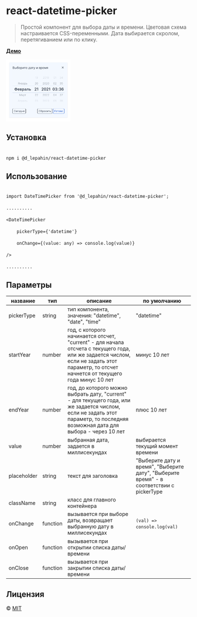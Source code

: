 # react-datetime-picker

> Простой компонент для выбора даты и времени. Цветовая схема настраивается CSS-переменными. Дата выбирается скролом, перетягиванием или по клику.

**[Демо](https://tootsieroll.github.io/react-datetime-picker/)**

<img src="/src/images/preview.png" alt="preview" width="35%"/>

## Установка

```bash

npm i @d_lepahin/react-datetime-picker

```

## Использование

```TSX

import DateTimePicker from '@d_lepahin/react-datetime-picker';

..........

<DateTimePicker

    pickerType={'datetime'}

    onChange={(value: any) => console.log(value)}

/>

..........

```

## Параметры

| название    | тип      | описание                                                                                                                                                                                  | по умолчанию                                                                             |
| ----------- | -------- | ----------------------------------------------------------------------------------------------------------------------------------------------------------------------------------------- | ---------------------------------------------------------------------------------------- |
| pickerType  | string   | тип компонента, значения: "datetime", "date", "time"                                                                                                                                      | "datetime"                                                                               |
| startYear   | number   | год, с которого начинается отсчет, "current" - для начала отсчета с текущего года, или же задается числом, если не задать этот параметр, то отсчет начнется от текущего года минус 10 лет | минус 10 лет                                                                             |
| endYear     | number   | год, до которого можно выбрать дату, "current" - для текущего года, или же задается числом, если не задать этот параметр, то последняя возможная дата для выбора - через 10 лет           | плюс 10 лет                                                                              |
| value       | number   | выбранная дата, задается в миллисекундах                                                                                                                                                  | выбирается текущий момент времени                                                        |
| placeholder | string   | текст для заголовка                                                                                                                                                                       | "Выберите дату и время", "Выберите дату", "Выберите время" - в соответствии с pickerType |
| className   | string   | класс для главного контейнера                                                                                                                                                             |                                                                                          |
| onChange    | function | вызывается при выборе даты, возвращает выбранную дату в миллисекундах                                                                                                                     | `(val) => console.log(val)`                                                              |
| onOpen      | function | вызывается при открытии списка даты/времени                                                                                                                                               |                                                                                          |
| onClose     | function | вызывается при закрытии списка даты/времени                                                                                                                                               |                                                                                          |

## Лицензия

© [MIT](https://github.com/Enotfttp/react-datetime-picker/blob/master/LICENSE)
